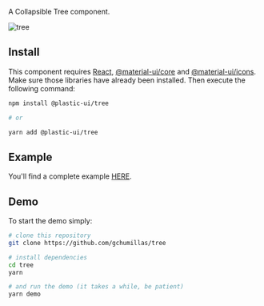 A Collapsible Tree component.

![tree](https://user-images.githubusercontent.com/5312427/105874270-ae8ff780-5ffc-11eb-9eef-3b5cc27cb7cf.gif)

## Install

This component requires [React](https://www.npmjs.com/package/react), [@material-ui/core](https://www.npmjs.com/package/@material-ui/core) and [@material-ui/icons](https://www.npmjs.com/package/@material-ui/icons). Make sure those libraries have already been installed. Then execute the following command:

```bash
npm install @plastic-ui/tree

# or

yarn add @plastic-ui/tree
```

## Example

You'll find a complete example [HERE](https://github.com/gchumillas/tree/blob/main/demo/src/App.tsx).

## Demo

To start the demo simply:

```bash
# clone this repository
git clone https://github.com/gchumillas/tree

# install dependencies
cd tree
yarn

# and run the demo (it takes a while, be patient)
yarn demo
```
